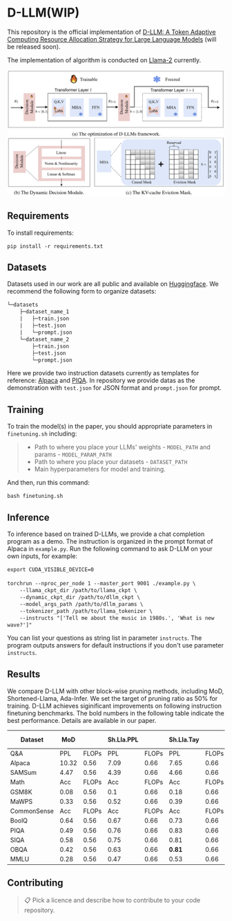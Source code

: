 # D-LLM(WIP)

This repository is the official implementation of [D-LLM: A Token Adaptive Computing Resource Allocation Strategy for Large Language Models](https://arxiv.org/abs/2030.12345) (will be released soon). 

The implementation of algorithm is conducted on [Llama-2](https://github.com/Meta-Llama/llama?tab=readme-ov-file) currently.

![framework](./assets/framework.png)

## Requirements

To install requirements:

```setup
pip install -r requirements.txt
```

## Datasets
Datasets used in our work are all public and available on [Huggingface](https://huggingface.co/datasets). We recommend the following form to organize datasets:
```datasets_form
└─datasets
    ├─dataset_name_1
    |   ├─train.json
    |   ├─test.json
    |   └─prompt.json
    └─dataset_name_2
        ├─train.json
        ├─test.json
        └─prompt.json
```
Here we provide two instruction datasets currently as templates for reference: [Alpaca](https://huggingface.co/datasets/yahma/alpaca-cleaned) and [PIQA](https://huggingface.co/datasets/ybisk/piqa). In repository we provide datas as the demonstration with `test.json` for JSON format and `prompt.json` for prompt.


## Training

To train the model(s) in the paper, you should appropriate parameters in `finetuning.sh` including:

> - Path to where you place your LLMs' weights - `MODEL_PATH` and params - `MODEL_PARAM_PATH`
> - Path to where you place your datasets - `DATASET_PATH`
> - Main hyperparameters for model and training.

And then, run this command:

```train
bash finetuning.sh
```

## Inference

To inference based on trained D-LLMs, we provide a chat completion program as a demo. The instruction is organized in the prompt format of Alpaca in `example.py`. Run the following command to ask D-LLM on your own inputs, for example:

```inference
export CUDA_VISIBLE_DEVICE=0

torchrun --nproc_per_node 1 --master_port 9001 ./example.py \
    --llama_ckpt_dir /path/to/llama_ckpt \
    --dynamic_ckpt_dir /path/to/dllm_ckpt \
    --model_args_path /path/to/dllm_params \
    --tokenizer_path /path/to/llama_tokenizer \
    --instructs "['Tell me about the music in 1980s.', 'What is new wave?']"
```

You can list your questions as string list in parameter `instructs`. The program outputs answers for default instructions if you don't use parameter `instructs`.


## Results

We compare D-LLM with other block-wise pruning methods, including MoD, Shortened-Llama, Ada-Infer. We set the target of pruning ratio as 50% for training. D-LLM achieves siginificant improvements on following instruction finetuning benchmarks. The bold numbers in the following table indicate the best performance. Details are available in our paper.

| Dataset     | MoD   |       | Sh.Lla.PPL |       | Sh.Lla.Tay |       | Ada-Inf. |       | D-LLM    |       |
| ----------- | ----- | ----- | ---------- | ----- | ---------- | ----- | -------- | ----- | -------- | ----- |
| Q&A         | PPL   | FLOPs | PPL        | FLOPs | PPL        | FLOPs | PPL      | FLOPs | PPL      | FLOPs |
| Alpaca      | 10.32 | 0.56  | 7.09       | 0.66  | 7.65       | 0.66  | 319      | 0.65  | **6.01** | 0.59  |
| SAMSum      | 4.47  | 0.56  | 4.39       | 0.66  | 4.66       | 0.66  | 874      | 0.56  | **3.18** | 0.55  |
| Math        | Acc   | FLOPs | Acc        | FLOPs | Acc        | FLOPs | Acc      | FLOPs | Acc      | FLOPs |
| GSM8K       | 0.08  | 0.56  | 0.1        | 0.66  | 0.18       | 0.66  | 0.00     | 0.83  | **0.29** | 0.59  |
| MaWPS       | 0.33  | 0.56  | 0.52       | 0.66  | 0.39       | 0.66  | 0.00     | 0.9   | **0.74** | 0.56  |
| CommonSense | Acc   | FLOPs | Acc        | FLOPs | Acc        | FLOPs | Acc      | FLOPs | Acc      | FLOPs |
| BoolQ       | 0.64  | 0.56  | 0.67       | 0.66  | 0.73       | 0.66  | 0.71     | 0.61  | **0.73** | 0.52  |
| PIQA        | 0.49  | 0.56  | 0.76       | 0.66  | 0.83       | 0.66  | 0.55     | 0.63  | **0.84** | 0.52  |
| SIQA        | 0.58  | 0.56  | 0.75       | 0.66  | 0.81       | 0.66  | 0.80     | 0.64  | **0.82** | 0.54  |
| OBQA        | 0.42  | 0.56  | 0.63       | 0.66  | **0.81**   | 0.66  | 0.78     | 0.76  | 0.80     | 0.53  |
| MMLU        | 0.28  | 0.56  | 0.47       | 0.66  | 0.53       | 0.66  | 0.41     | 0.6   | **0.53** | 0.55  |



## Contributing

>📋  Pick a licence and describe how to contribute to your code repository. 
